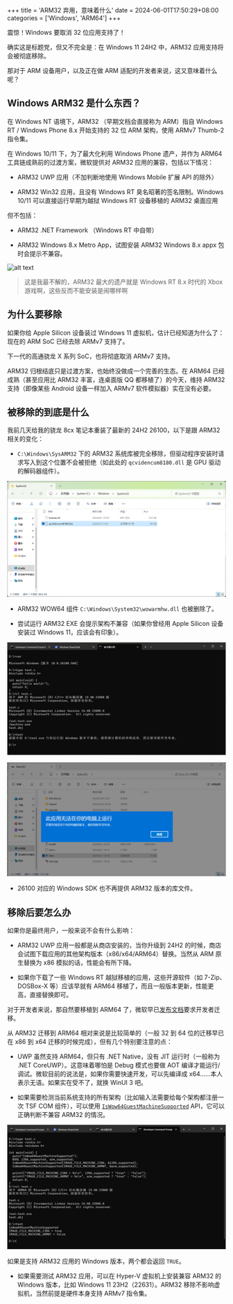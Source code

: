 +++
title = 'ARM32 弃用，意味着什么'
date = 2024-06-01T17:50:29+08:00
categories = ['Windows', 'ARM64']
+++

震惊！Windows 要取消 32 位应用支持了！

确实这是标题党，但又不完全是：在 Windows 11 24H2 中，ARM32 应用支持将会被彻底移除。

那对于 ARM 设备用户，以及正在做 ARM 适配的开发者来说，这又意味着什么呢？

## Windows ARM32 是什么东西？

在 Windows NT 语境下，ARM32 （早期文档会直接称为 ARM）指自 Windows RT / Windows Phone 8.x 开始支持的 32 位 ARM 架构，使用 ARMv7 Thumb-2 指令集。

在 Windows 10/11 下，为了最大化利用 Windows Phone 遗产，并作为 ARM64 工具链成熟前的过渡方案，微软提供对 ARM32 应用的兼容，包括以下情况：

- ARM32 UWP 应用（不加判断地使用 Windows Mobile 扩展 API 的除外）

- ARM32 Win32 应用，且没有 Windows RT 臭名昭著的签名限制。Windows 10/11 可以直接运行早期为越狱 Windows RT 设备移植的 ARM32 桌面应用

但不包括：

- ARM32 .NET Framework （Windows RT 中自带）

- ARM32 Windows 8.x Metro App，试图安装 ARM32 Windows 8.x appx 包时会提示不兼容。

![alt text](image-3.png)

> 这是我最不解的，ARM32 最大的遗产就是 Windows RT 8.x 时代的 Xbox 游戏啊，这些反而不能安装是闹哪样啊


## 为什么要移除

如果你给 Apple Silicon 设备装过 Windows 11 虚拟机，估计已经知道为什么了：现在的 ARM SoC 已经去除 ARMv7 支持了。

下一代的高通骁龙 X 系列 SoC，也将彻底取消 ARMv7 支持。

ARM32 归根结底只是过渡方案，也始终没做成一个完善的生态。在 ARM64 已经成熟（甚至应用比 ARM32 丰富，连桌面版 QQ 都移植了）的今天，维持 ARM32 支持（即像某些 Android 设备一样加入 ARMv7 软件模拟器）实在没有必要。

## 被移除的到底是什么

我前几天给我的骁龙 8cx 笔记本重装了最新的 24H2 26100，以下是跟 ARM32 相关的变化：

- `C:\Windows\SysARM32` 下的 ARM32 系统库被完全移除，但驱动程序安装时请求写入到这个位置不会被拒绝（如此处的 `qcvidencum8180.dll` 是 GPU 驱动的解码器组件）。

![SysARM32 已经删空](sysarm32-empty.png)

- ARM32 WOW64 组件 `C:\Windows\System32\wowarmhw.dll` 也被删除了。

- 尝试运行 ARM32 EXE 会提示架构不兼容（如果你曾经用 Apple Silicon 设备安装过 Windows 11，应该会有印象）。 

![控制台下运行 ARM32 EXE 提示不兼容](arm32-unsupported-console.png)

![图形界面下运行 ARM32 EXE 提示不兼容](arm32-unsupported-gui.png)

- 26100 对应的 Windows SDK 也不再提供 ARM32 版本的库文件。

## 移除后要怎么办

如果你是最终用户，一般来说不会有什么影响：

- ARM32 UWP 应用一般都是从商店安装的，当你升级到 24H2 的时候，商店会试图下载应用的其他架构版本（x86/x64/ARM64）替换。当然从 ARM 原生替换为 x86 模拟的话，性能会有所下降。

- 如果你下载了一些 Windows RT 越狱移植的应用，这些开源软件（如 7-Zip、DOSBox-X 等）应该早就有 ARM64 移植了，而且一般版本更新，性能更高，直接替换即可。

对于开发者来说，那自然要移植到 ARM64 了，微软早已[发布文档](https://learn.microsoft.com/zh-cn/windows/arm/arm32-to-arm64)要求开发者迁移。

从 ARM32 迁移到 ARM64 相对来说是比较简单的（一般 32 到 64 位的迁移早已在 x86 到 x64 迁移的时候完成），但有几个特别要注意的点：

- UWP 虽然支持 ARM64，但只有 .NET Native，没有 JIT 运行时（一般称为 .NET CoreUWP）。这意味着哪怕是 Debug 模式也要做 AOT 编译才能运行/调试。微软目前的说法是，如果你需要快速开发，可以先编译成 x64……本人表示无语。如果实在受不了，就换 WinUI 3 吧。

- 如果需要检测当前系统支持的所有架构（比如输入法需要给每个架构都注册一次 TSF COM 组件），可以使用 [`IsWow64GuestMachineSupported`](https://learn.microsoft.com/zh-cn/windows/win32/api/wow64apiset/nf-wow64apiset-iswow64guestmachinesupported) API，它可以正确判断不兼容 ARM32 的情况。

![`IsWow64GuestMachineSupported` 演示，I386 返回 `TRUE`，ARMNT 返回 `FALSE`](iswow64guestmachinesupported.png)

如果是支持 ARM32 应用的 Windows 版本，两个都会返回 `TRUE`。

- 如果需要测试 ARM32 应用，可以在 Hyper-V 虚拟机上安装兼容 ARM32 的 Windows 版本，比如 Windows 11 23H2（22631）。ARM32 移除不影响虚拟机，当然前提是硬件本身支持 ARMv7 指令集。